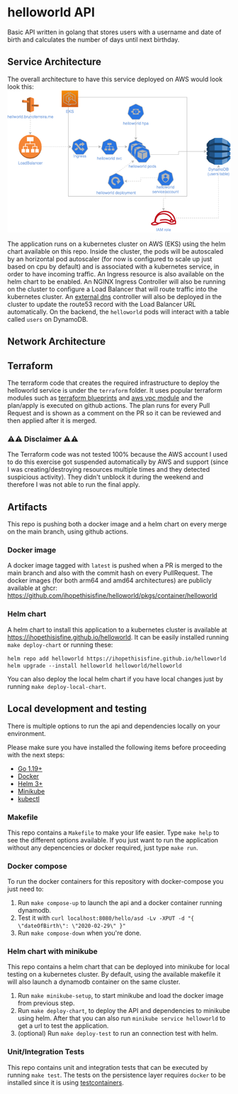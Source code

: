 # helloworld API

Basic API written in golang that stores users with a username and date of birth and calculates the number of days until next birthday.

## Service Architecture

The overall architecture to have this service deployed on AWS would look look this:
![Architecture](./docs/architecture.png)

The application runs on a kubernetes cluster on AWS (EKS) using the helm chart available on this repo. Inside the cluster, the pods will be autoscaled by an horizontal pod autoscaler (for now is configured to scale up just based on cpu by default) and is associated with a kubernetes service, in order to have incoming traffic. An Ingress resource is also available on the helm chart to be enabled. 
An NGINX Ingress Controller will also be running on the cluster to configure a Load Balancer that will route traffic into the kubernetes cluster. An [external dns](https://github.com/kubernetes-sigs/external-dns) controller will also be deployed in the cluster to update the route53 record with the Load Balancer URL automatically.
On the backend, the `helloworld` pods will interact with a table called `users` on DynamoDB.

## Network Architecture


## Terraform

The terraform code that creates the required infrastructure to deploy the helloworld service is under the `terraform` folder.
It uses popular terraform modules such as [terraform blueprints](https://github.com/aws-ia/terraform-aws-eks-blueprints) and [aws vpc module](https://github.com/terraform-aws-modules/terraform-aws-vpc) and the plan/apply is executed on github actions.
The plan runs for every Pull Request and is shown as a comment on the PR so it can be reviewed and then applied after it is merged.

### ⚠️⚠️ Disclaimer ⚠️⚠️
The Terraform code was not tested 100% because the AWS account I used to do this exercise got suspended automatically by AWS and support (since I was creating/destroying resources multiple times and they detected suspicious activity). They didn't unblock it during the weekend and therefore I was not able to run the final apply.


## Artifacts

This repo is pushing both a docker image and a helm chart on every merge on the main branch, using github actions.

### Docker image

A docker image tagged with `latest` is pushed when a PR is merged to the main branch and also with the commit hash on every PullRequest. The docker images (for both arm64 and amd64 architectures) are publicly available at ghcr: https://github.com/ihopethisisfine/helloworld/pkgs/container/helloworld

### Helm chart

A helm chart to install this application to a kubernetes cluster is available at https://ihopethisisfine.github.io/helloworld.
It can be easily installed running `make deploy-chart` or running these:
```
helm repo add helloworld https://ihopethisisfine.github.io/helloworld
helm upgrade --install helloworld helloworld/helloworld
```

You can also deploy the local helm chart if you have local changes just by running `make deploy-local-chart`.

## Local development and testing

There is multiple options to run the api and dependencies locally on your environment.

Please make sure you have installed the following items before proceeding with the next steps:

* [Go 1.19+](https://golang.org/doc/install)
* [Docker](https://docs.docker.com/get-docker/)
* [Helm 3+](https://helm.sh/docs/intro/install/)
* [Minikube](https://minikube.sigs.k8s.io/docs/start/)
* [kubectl](https://kubernetes.io/docs/tasks/tools/install-kubectl-macos/)

### Makefile

This repo contains a `Makefile` to make your life easier. Type `make help` to see the different options available.
If you just want to run the application without any depencencies or docker required, just type `make run`.

### Docker compose

To run the docker containers for this repository with docker-compose you just need to:

1. Run `make compose-up` to launch the api and a docker container running dynamodb.
2. Test it with `curl localhost:8080/hello/asd -Lv -XPUT -d "{ \"dateOfBirth\": \"2020-02-29\" }"`
3. Run `make compose-down` when you're done.

### Helm chart with minikube

This repo contains a helm chart that can be deployed into minikube for local testing on a kubernetes cluster.
By default, using the available makefile it will also launch a dynamodb container on the same cluster.

1. Run `make minikube-setup`, to start minikube and load the docker image from previous step.
2. Run `make deploy-chart`, to deploy the API and dependencies to minikube using helm. After that you can also run `minikube service helloworld` to get a url to test the application.
3. (optional) Run `make deploy-test` to run an connection test with helm.

### Unit/Integration Tests

This repo contains unit and integration tests that can be executed by running `make test`.
The tests on the persistence layer requires `docker` to be installed since it is using [testcontainers](https://golang.testcontainers.org/).

